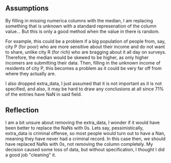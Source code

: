 ## Assumptions

By filling in missing numerica columns with the median, I am replacing something that is unknown with a standard represenation of the column value...
But this is only a good method when the value in there is random. 

For example, this could be a problem if a big population of people from, say, city P (for poor) who are more sensitive about their income and do not want to share, unlike city R (for rich) who are bragging about it all day on surveys. Therefore, the median would be skewed to be higher, as only higher incomers are submitting their data. Then, filling in the unknown income of residents of city P, this becomes a problem as it could be very far off from where they actually are.

I also dropped extra_data, I just assumed that it is not important as it is not specified, and also, it may be hard to draw any conclusions at all since 71% of the entries have NaN in said field.

## Reflection

I am a bit unsure about removing the extra_data, I wonder if it would have been better to replace the NaNs with 0s. Lets say, pessimistically, extra_data is criminal offense, so most people would turn out to have a Nan, meaning they have never had a criminal record. In this case then, we should have replaced NaNs with 0s, not removing the column completely. My decision caused some loss of data, but without specification, I thought I did a good job "cleaning" it.

